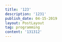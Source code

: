 ```yaml
---
title: '123'
description: '1231'
publish_date: 04-15-2019
layout: PostLayout
tag: programming
content: '131312'
---
```


